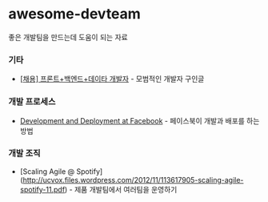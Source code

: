 # awesome-devteam

좋은 개발팀을 만드는데 도움이 되는 자료 

### 기타

* [[채용] 프론트+백엔드+데이타 개발자](http://lab80.co/lab80-jobs-2014-11-kr/) - 모범적인 개발자 구인글

### 개발 프로세스

* [Development and Deployment at Facebook](http://ieeexplore.ieee.org/xpl/articleDetails.jsp?reload=true&arnumber=6449236) - 페이스북이 개발과 배포를 하는 방법
 
### 개발 조직

* [Scaling Agile @ Spotify] (http://ucvox.files.wordpress.com/2012/11/113617905-scaling-agile-spotify-11.pdf) - 제품 개발팀에서 여러팀을 운영하기


